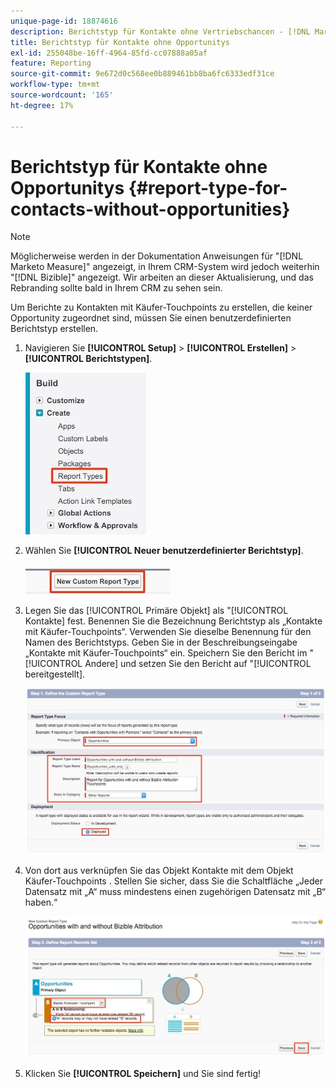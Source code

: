 ```yaml
---
unique-page-id: 18874616
description: Berichtstyp für Kontakte ohne Vertriebschancen - [!DNL Marketo Measure]
title: Berichtstyp für Kontakte ohne Opportunitys
exl-id: 255048be-16ff-4964-85fd-cc07888a05af
feature: Reporting
source-git-commit: 9e672d0c568ee0b889461bb8ba6fc6333edf31ce
workflow-type: tm+mt
source-wordcount: '165'
ht-degree: 17%

---
```


# Berichtstyp für Kontakte ohne Opportunitys {#report-type-for-contacts-without-opportunities}

>[!NOTE]
>
>Möglicherweise werden in der Dokumentation Anweisungen für &quot;[!DNL Marketo Measure]&quot; angezeigt, in Ihrem CRM-System wird jedoch weiterhin &quot;[!DNL Bizible]&quot; angezeigt. Wir arbeiten an dieser Aktualisierung, und das Rebranding sollte bald in Ihrem CRM zu sehen sein.

Um Berichte zu Kontakten mit Käufer-Touchpoints zu erstellen, die keiner Opportunity zugeordnet sind, müssen Sie einen benutzerdefinierten Berichtstyp erstellen.

1. Navigieren Sie **[!UICONTROL Setup]** > **[!UICONTROL Erstellen]** > **[!UICONTROL Berichtstypen]**.

   ![](assets/1.jpg)

1. Wählen Sie **[!UICONTROL Neuer benutzerdefinierter Berichtstyp]**.

   ![](assets/2.jpg)

1. Legen Sie das [!UICONTROL Primäre Objekt] als &quot;[!UICONTROL Kontakte] fest. Benennen Sie die Bezeichnung Berichtstyp als „Kontakte mit Käufer-Touchpoints“. Verwenden Sie dieselbe Benennung für den Namen des Berichtstyps. Geben Sie in der Beschreibungseingabe „Kontakte mit Käufer-Touchpoints“ ein. Speichern Sie den Bericht im &quot;[!UICONTROL Andere] und setzen Sie den Bericht auf &quot;[!UICONTROL bereitgestellt].

   ![](assets/3.jpg)

1. Von dort aus verknüpfen Sie das Objekt Kontakte mit dem Objekt Käufer-Touchpoints . Stellen Sie sicher, dass Sie die Schaltfläche „Jeder Datensatz mit „A“ muss mindestens einen zugehörigen Datensatz mit „B“ haben.“

   ![](assets/4.jpg)

1. Klicken Sie **[!UICONTROL Speichern]** und Sie sind fertig!
